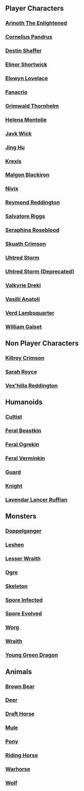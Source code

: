 ## Player Characters

### [Arinoth The Enlightened](PC/ArinothTheEnlightened/ArinothTheEnlightened.md)

### [Cornelius Pandrus](PC/CorneliusPandrus/CorneliusPandrus.md)

### [Destin Shaffer](PC/DestinShaffer/DestinShaffer.md)

### [Elinor Shortwick](PC/ElinorShortwick/ElinorShortwick.md)

### [Elowyn Lovelace](PC/ElowynLovelace/ElowynLovelace.md)

### [Fanacrio](PC/Fanacrio/Fanacrio.md)

### [Grimwald Thornhelm](PC/GrimwaldThornhelm/GrimwaldThornhelm.md)

### [Helena Montolie](PC/HelenaMontolie/HelenaMontolie.md)

### [Javk Wick](PC/JavkWick/JavkWick.md)

### [Jing Hu](PC/JingHu/JingHu.md)

### [Krexis](PC/Krexis/Krexis.md)

### [Malgon Blackiron](PC/MalgonBlackiron/MalgonBlackiron.md)

### [Nivix](PC/Nivix/Nivix.md)

### [Reymond Reddington](PC/ReymondReddington/ReymondReddington.md)

### [Salvatore Riggs](PC/SalvatoreRiggs/SalvatoreRiggs.md)

### [Seraphina Roseblood](PC/SeraphinaRoseblood/SeraphinaRoseblood.md)

### [Skuath Crimson](PC/SkuathCrimson/SkuathCrimson.md)

### [Uhtred Storm](PC/UhtredStorm/UhtredStorm.md)

### [Uhtred Storm (Deprecated)](PC/UhtredStorm/UhtredStormDepricated.md)

### [Valkyrie Dreki](PC/ValkyrieDreki/ValkyrieDreki.md)

### [Vasilii Anatoli](PC/VasiliiAnatoli/VasiliiAnatoli.md)

### [Verd Lambsquarter](PC/VerdLambsquarter/VerdLambsquarter.md)

### [William Galset](PC/WilliamGalset/WilliamGalset.md)

## Non Player Characters

### [Killroy Crimson](NPC/KillroyCrimson/KillroyCrimson.md)

### [Sarah Royce](NPC/SarahRoyce/SarahRoyce.md)

### [Vex'hilla Reddington](NPC/Vex'hillaReddington/Vex'hillaReddington.md)

## Humanoids

### [Cultist](Humanoids/Cultist/Cultist.md)

### [Feral Beastkin](Humanoids/FeralBeastkin/FeralBeastkin.md)

### [Feral Ogrekin](Humanoids/FeralOgrekin/FeralOgrekin.md)

### [Feral Verminkin](Humanoids/FeralVerminkin/FeralVerminkin.md)

### [Guard](Humanoids/Guard/Guard.md)

### [Knight](Humanoids/Knight/Knight.md)

### [Lavendar Lancer Ruffian](Enemies/LavendarLancerRuffian/LavendarLancerRuffian.md)

## Monsters

### [Doppelganger](Monster/Doppelganger/Doppelganger.md)

### [Leshen](Monster/Leshen/Leshin.md)

### [Lesser Wraith](Monster/LesserWraith/LesserWraith.md)

### [Ogre](Monster/Ogre/Ogre.md)

### [Skeleton](Monster/Skeleton/Skeleton.md)

### [Spore Infected](Monster/Skeleton/Skeleton.md)

### [Spore Evolved](Monster/SporeEvolved/SporeEvolved.md)

### [Worg](Monster/Worg/Worg.md)

### [Wraith](Monster/Wraith/Wraith.md)

### [Young Green Dragon](Monster/YoungGreenDragon/YoungGreenDragon.md)

## Animals

### [Brown Bear](Animals/BrownBear/BrownBear.md)

### [Deer](Animals/Deer/Deer.md)

### [Draft Horse](Animals/DraftHorse/DraftHorse.md)

### [Mule](Animals/Mule/Mule.md)

### [Pony](Animals/Pony/Pony.md)

### [Riding Horse](Animals/RidingHorse/RidingHorse.md)

### [Warhorse](Animals/Warhorse/Warhorse.md)

### [Wolf](Animals/Wolf/Wolf.md)